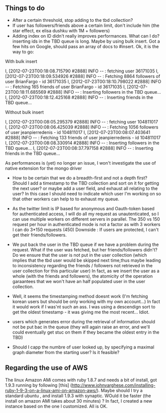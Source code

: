 Things to do
------------
* After a certain threshold, stop adding to the tbd collection?
* If user has followers/friends above a certain limit, don't include him (the star effect, ex elisa dushku with 1M + followers)
* Adding index on ID didn't really improves performances. What can I do? inserting ids in the TBD queue is long.
Maybe by using bulk insert. Got a few hits on Google, should pass an array of docs to #insert. 
Ok, it is the way to go:

With bulk insert 

   I, [2012-07-23T00:18:08.715790 #2888]  INFO -- : fetching user 36171035
   I, [2012-07-23T00:18:09.534926 #2888]  INFO -- : Fetching 8864 followers of user BrianFargo - id 36171035
   I, [2012-07-23T00:18:10.798022 #2888]  INFO -- : Fetching 165 friends of user BrianFargo - id 36171035
   I, [2012-07-23T00:18:11.685569 #2888]  INFO -- : Inserting followers in the TBD queue...
   I, [2012-07-23T00:18:12.425168 #2888]  INFO -- : Inserting friends in the TBD queue...

Without bulk insert

   I, [2012-07-23T00:08:05.295379 #2888]  INFO -- : fetching user 104811017
   I, [2012-07-23T00:08:06.425039 #2888]  INFO -- : Fetching 1056 followers of user jeanpierredenis - id 104811017
   I, [2012-07-23T00:08:07.403641 #2888]  INFO -- : Fetching 133 friends of user jeanpierredenis - id 104811017
   I, [2012-07-23T00:08:08.330914 #2888]  INFO -- : Inserting followers in the TBD queue...
   I, [2012-07-23T00:08:37.797158 #2888]  INFO -- : Inserting friends in the TBD queue...

As performances is (yet) no longer an issue, I won't investigate the use of native extension for the mongo driver

* How to be certain that we do a breadth-first and not a depth first? Should I add a timestamp to the TBD collection and sort on it for getting the next user? or maybe add a user field, and exhaust all relating to the user? In this case I should need to indicate which user I'm working on so that other workers can help to to exhaust my queue.

* As the twitter limit is IP based for anonymous and Oauth-token based for authenticated access, I will do all my request as unautenticated, so I can use multiple workers on different servers in parallel. The 350 vs 150 request per hour in authenticated mode is not a factor as with 3 workers I can do 3*150 requests (450)
Downside : If users are protected, I can't get their friends/followers.

* We put back the user in the TBD queue if we have a problem during the request. What if the user was fetched, but her friends/followers didn't? Do we ensure that the user is not put in the user collection (which implies that the tbd user would be skipped next time,thus maybe leading to inconsistency regarding the friends / followers not retrieved in the user collection for this particular user)
In fact, as we insert the user as a whole (with the friends and followers), the atomicity of the operation garaantees that we won't have an half populated user in the user collection.

* Well, it seems the timestamping method doesnt work (I'm fetching korean users but should be only working with my own account...)
In fact it would work if I was'nt such an ass. I was using a descendign sort to get the oldest timestamp - it was giving me the most recent... Idiot.

* users which generates error during the retrieval of information should not be put bac in the queue (they will again raise an error, and we'll could eventually get stuc on them if they became the oldest entry in the TBD)

* Should I capp the numbre of user looked up, by specifying a maximal graph diameter from the starting user? Is it feasible?

Regarding the use of AWS
------------------------
The linux Amazon AMi comes with ruby 1.8.7 and needs a bit of install, got 1.9.3 running by following [this] (http://www.johnvarghese.com/installing-ruby-1-9-3-on-a-linux-ami-on-amazon-aws/).
Maybe should I try a standard ubuntu , and install 1.9.3 with synaptic. WOuld it be faster (the install on amazon AMI takes about 30 minutes) ?
In fact, I created a new instance based on the one I customized. All is OK.

